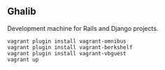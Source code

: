 Ghalib
------

Development machine for Rails and Django projects.

    vagrant plugin install vagrant-omnibus
    vagrant plugin install vagrant-berkshelf
    vagrant plugin install vagrant-vbguest
    vagrant up
